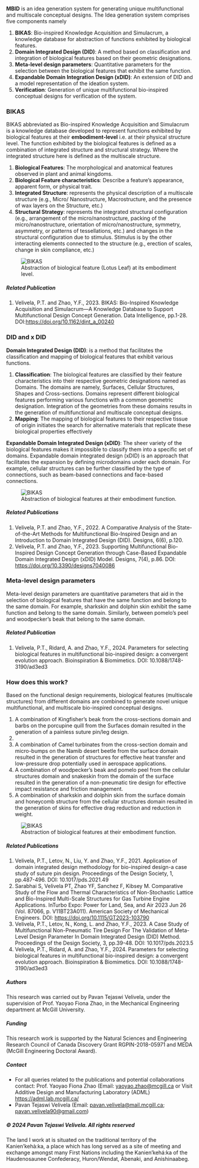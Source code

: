 **MBID** is an idea generation system for generating unique multifunctional and multiscale conceptual designs. The Idea generation system comprises five components namely

1. **BIKAS**: Bio-inspired Knowledge Acquisition and Simulacrum, a knowledge database for abstraction of functions exhibited by biological features.
2. **Domain Integrated Design (DID)**: A method based on classification and integration of biological features based on their geometric designations.
3. **Meta-level design parameters**: Quantitative parameters for the selection between the biological features that exhibit the same function.
4. **Expandable Domain Integration Design (xDID)**: An extension of DID and a model representation of the ideation system.
5. **Verification**: Generation of unique multifunctional bio-inspired conceptual designs for verification of the system.

### BIKAS

BIKAS abbreviated as Bio-inspired Knowledge Acquisition and Simulacrum is a knowledge database developed to represent functions exhibited by biological features at their **embodiment-level** i.e. at their physical structure level. The function exhibited by the biological features is defined as a combination of integrated structure and structural strategy. Where the integrated structure here is defined as the multiscale structure.

1. **Biological Features**: The morphological and anatomical features observed in plant and animal kingdoms. 
2. **Biological Feature characteristics**: Describe a feature’s appearance, apparent form, or physical trait.
3. **Integrated Structure**: represents the physical description of a multiscale structure (e.g., Micro/ Nanostructure, Macrostructure, and the presence of wax layers on the Structure, etc.)
4. **Structural Strategy**: represents the integrated structural configuration (e.g., arrangement of the micro/nanostructure, packing of the micro/nanostructure, orientation of micro/nanostructure, symmetry, asymmetry, or patterns of 
 tessellations, etc.) and changes in the structural configuration due to stimulus. Stimulus is by the other interacting elements connected to the structure (e.g., erection of scales, change in skin compliance, etc.)

<figure>
    <img src="Image-2.png"
         alt="BIKAS">
    <figcaption>Abstraction of biological feature (Lotus Leaf) at its embodiment level.</figcaption>
</figure>

##### Related Publication

1. Velivela, P.T. and Zhao, Y.F., 2023. BIKAS: Bio-Inspired Knowledge Acquisition and Simulacrum—A Knowledge Database to Support Multifunctional Design Concept Generation. Data Intelligence, pp.1-28.  DOI:https://doi.org/10.1162/dint_a_00240 

### DID and x DID

**Domain Integrated Design (DID)**: is a method that facilitates the classification and mapping of biological features that exhibit various functions. 
1. **Classification**: The biological features are classified by their feature characteristics into their respective geometric designations named as Domains. The domains are namely, Surfaces, Cellular Structures, Shapes and Cross-sections. Domains represent different biological features performing various functions with a common geometric designation.
Integration of the geometries from these domains results in the generation of multifunctional and multiscale conceptual designs.  
2. **Mapping**: The mapping of biological features to their respective tissue of origin initiates the search for alternative materials that replicate these biological properties effectively 

**Expandable Domain Integrated Design (xDID)**: The sheer variety of the biological features makes it impossible to classify them into a specific set of domains. Expandable domain integrated design (xDID) is an approach that facilitates the expansion by defining microdomains under each domain. For example, cellular structures can be further classified by the type of connections, such as beam-based connections and face-based connections. 

<figure>
    <img src="Image-4.png"
         alt="BIKAS">
    <figcaption>Abstraction of biological features at their embodiment function.</figcaption>
</figure>

##### Related Publications

1. Velivela, P.T. and Zhao, Y.F., 2022. A Comparative Analysis of the State-of-the-Art Methods for Multifunctional Bio-Inspired Design and an Introduction to Domain Integrated Design (DID). Designs, 6(6), p.120.
2. Velivela, P.T. and Zhao, Y.F., 2023. Supporting Multifunctional Bio-Inspired Design Concept Generation through Case-Based Expandable Domain Integrated Design (xDID) Model. Designs, 7(4), p.86.  DOI: https://doi.org/10.3390/designs7040086 

### Meta-level design parameters

Meta-level design parameters are quantitative parameters that aid in the selection of biological features that have the same function and belong to the same domain. For example, sharkskin and dolphin skin exhibit the same function and belong to the same domain. Similarly, between pomelo’s peel and woodpecker’s beak that belong to the same domain.

##### Related Publication

1. Velivela, P.T., Ridard, A. and Zhao, Y.F., 2024. Parameters for selecting biological features in multifunctional bio-inspired design: a convergent evolution approach. Bioinspiration & Biomimetics. DOI: 10.1088/1748-3190/ad3ed3

### How does this work?

Based on the functional design requirements, biological features (multiscale structures) from different domains are combined to generate novel unique multifunctional, and multiscale bio-inspired conceptual designs.
1. A combination of Kingfisher’s beak from the cross-sections domain and barbs on the porcupine quill from the Surfaces domain resulted in the generation of a painless suture pin/leg design.
2. 
3.	A combination of Camel turbinates from the cross-section domain and micro-bumps on the Namib desert beetle from the surface domain resulted in the generation of structures for effective heat transfer and low-pressure drop potentially used in aerospace applications.
4.	A combination of woodpecker’s beak and pomelo peel from the cellular structures domain and snakeskin from the domain of the surface resulted in the generation of a non-pneumatic tire design for effective impact resistance and friction management.
5.	A combination of sharkskin and dolphin skin from the surface domain and honeycomb structure from the cellular structures domain resulted in the generation of skins for effective drag reduction and reduction in weight.

<figure>
    <img src="Image-5.png"
         alt="BIKAS">
    <figcaption>Abstraction of biological features at their embodiment function.</figcaption>
</figure>

##### Related Publications

1. Velivela, P.T., Letov, N., Liu, Y. and Zhao, Y.F., 2021. Application of domain integrated design methodology for bio-inspired design-a case study of suture pin design. Proceedings of the Design Society, 1, pp.487-496.  DOI: 10.1017/pds.2021.49
2. Sarabhai S, Velivela PT, Zhao YF, Sanchez F, Kibsey M. Comparative Study of the Flow and Thermal Characteristics of Non-Stochastic Lattice and Bio-Inspired Multi-Scale Structures for Gas Turbine Engine Applications. InTurbo Expo: Power for Land, Sea, and Air 2023 Jun 26 (Vol. 87066, p. V11BT23A011). American Society of Mechanical Engineers. DOI: https://doi.org/10.1115/GT2023-103790
3. Velivela, P.T., Letov, N., Kong, L. and Zhao, Y.F., 2023. A Case Study of Multifunctional Non-Pneumatic Tire Design For The Validation of Meta-Level Design Parameter In Domain Integrated Design (DID) Method. Proceedings of the Design Society, 3, pp.39-48.  DOI: 10.1017/pds.2023.5
4. Velivela, P.T., Ridard, A. and Zhao, Y.F., 2024. Parameters for selecting biological features in multifunctional bio-inspired design: a convergent evolution approach. Bioinspiration & Biomimetics. DOI: 10.1088/1748-3190/ad3ed3

##### Authors

This research was carried out by Pavan Tejaswi Velivela, under the supervision of Prof. Yaoyao Fiona Zhao, in the Mechanical Engineering department at McGill University.
  
##### Funding

This research work is supported by the Natural Sciences and Engineering Research Council of Canada Discovery Grant RGPIN-2018-05971 and MEDA (McGill Engineering Doctoral Award).
  
##### Contact

- For all queries related to the publications and potential collaborations contact: Prof. Yaoyao Fiona Zhao (Email: <yaoyao.zhao@mcgill.ca> or Visit Additive Design and Manufacturing Laboratory (ADML) <https://adml.lab.mcgill.ca/>
- Pavan Tejaswi Velivela (Email: <pavan.velivela@mail.mcgill.ca>; <pavan.velivela90@gmail.com>)


<h5> &copy; 2024 Pavan Tejaswi Velivela. All rights reserved </h5>
The land I work at is situated on the traditional territory of the Kanien’kehà:ka, a place which has long served as a site of meeting and exchange amongst many First Nations including the Kanien’kehá:ka of the Haudenosaunee Confederacy, Huron/Wendat, Abenaki, and Anishinaabeg.
